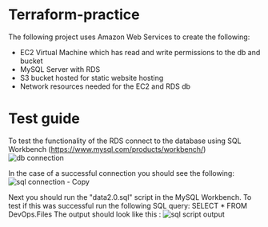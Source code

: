# Terraform-practice
The following project uses Amazon Web Services to create the following:
- EC2 Virtual Machine which has read and write permissions to the db and bucket
- MySQL Server with RDS
- S3 bucket hosted for static website hosting
- Network resources needed for the EC2 and RDS db
 
# Test guide
To test the functionality of the RDS connect to the database using SQL Workbench (https://www.mysql.com/products/workbench/)
![db connection](https://user-images.githubusercontent.com/112562759/206443874-a9d27e08-f948-4fef-9d06-c69a57958199.PNG)


In the case of a successful connection you should see the following:
![sql connection - Copy](https://user-images.githubusercontent.com/112562759/206440579-2589dcf3-d798-4a2d-a576-d04e4f69ae57.PNG)

Next you should run the "data2.0.sql" script in the MySQL Workbench.
To test if this was successful run the following SQL query: SELECT * FROM DevOps.Files
The output should look like this :
![sql script output](https://user-images.githubusercontent.com/112562759/206440956-9bf9791a-b131-4f42-9392-1245ace6d803.PNG)

